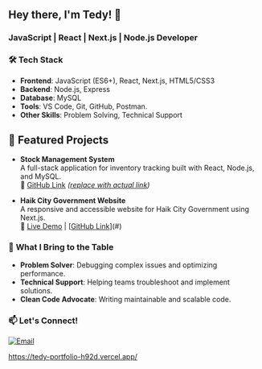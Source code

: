  ## Hey there, I'm Tedy! 👋  
### **JavaScript | React | Next.js | Node.js Developer**  

### 🛠️ **Tech Stack**  
- **Frontend**: JavaScript (ES6+), React, Next.js, HTML5/CSS3  
- **Backend**: Node.js, Express  
- **Database**: MySQL  
- **Tools**: VS Code, Git, GitHub, Postman.  
- **Other Skills**: Problem Solving, Technical Support  

## 🚀 **Featured Projects**  
- **Stock Management System**  
  A full-stack application for inventory tracking built with React, Node.js, and MySQL.  
  🔗 [GitHub Link](#) *([replace with actual link](https://tade1.vercel.app/))*  

- **Haik City Government Website**  
  A responsive and accessible website for Haik City Government using Next.js.  
  🔗 [Live Demo](#) | [[GitHub Link](https://github.com/tedym10/haik-city-adminstration-website.git)](#)  

### 🌟 **What I Bring to the Table**  
- **Problem Solver**: Debugging complex issues and optimizing performance.  
- **Technical Support**: Helping teams troubleshoot and implement solutions.  
- **Clean Code Advocate**: Writing maintainable and scalable code. 

### 📫 **Let's Connect!**  
[![Email](https://img.shields.io/badge/Gmail-D14836?style=for-the-badge&logo=gmail&logoColor=white)](mailto:ltedy45@gmail.com)  

https://tedy-portfolio-h92d.vercel.app/
